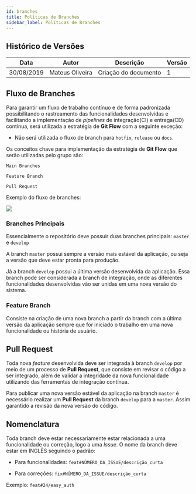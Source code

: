 ```yaml
---
id: branches
title: Políticas de Branches
sidebar_label: Políticas de Branches 
---
```


## Histórico de Versões

 |Data| Autor |Descrição| Versão|
 |--|--|--|--|
 | 30/08/2019| Mateus Oliveira  | Criação do documento| 1 |

## Fluxo de Branches

Para garantir um fluxo de trabalho contínuo e de forma padronizada possibilitando o rastreamento das funcionalidades desenvolvidas e facilitando a implementação de  _pipelines_  de integração(CI) e entrega(CD) contínua, será utilizada a estratégia de  **Git Flow**  com a seguinte exceção: 
- Não será utilizada o fluxo de branch para  `hotfix`, `release` ou `docs`.

Os conceitos chave para implementação da estratégia de  **Git Flow**  que serão utilizadas pelo grupo são:

`Main Branches`

`Feature Branch`

`Pull Request`

Exemplo do fluxo de branches:

![](https://i.imgur.com/hUZvZ7p.png)

### Branches Principais

Essencialmente o repositório deve possuir duas branches principais: `master` e `develop`

A branch  `master`  possui sempre a versão mais estável da aplicação, ou seja a versão que deve estar pronta para produção.

Já a branch  `develop`  possui a última versão desenvolvida da aplicação. Essa branch pode ser considerada a branch de integração, onde as diferentes funcionalidades desenvolvidas vão ser unidas em uma nova versão do sistema.

### Feature Branch

Consiste na criação de uma nova branch a partir da branch com a última versão da aplicação sempre que for iniciado o trabalho em uma nova funcionalidade ou história de usuário.

## Pull Request

Toda nova _feature_ desenvolvida deve ser integrada à branch `develop` por meio de um processo de **Pull Request**, que consiste em revisar o código a ser integrado, além de validar a integridade da nova funcionalidade utilizando das ferramentas de integração contínua.

Para publicar uma nova versão estável da aplicação na branch `master` é necessário realizar um **Pull Request** da branch `develop` para a `master`. Assim garantido a revisão da nova versão do código.

## Nomenclatura

Toda branch deve estar necessariamente estar relacionada a uma funcionalidade ou correção, logo a uma _Issue_. O nome da branch deve estar em INGLÊS seguindo o padrão:

- Para funcionalidades: `feat#NÚMERO_DA_ISSUE/descrição_curta`
    
- Para correções: `fix#NÚMERO_DA_ISSUE/descrição_curta`
    

Exemplo: `feat#24/easy_auth`
